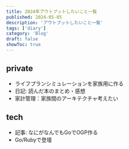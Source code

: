 ```yaml
---
title: 2024年アウトプットしたいこと一覧
published: 2024-05-05
description: 'アウトプットしたいこと一覧'
tags: ['diary']
category: 'Blog'
draft: false
showToc: true
---
```

<!-- toc -->

## private
- ライフプランシミュレーションを家族用に作る
- 日記: 読んだ本のまとめ・感想
- 家計管理：家族間のアーキテクチャ考えたい
## tech
- 記事: なにがなんでもGoでOGP作る
- Go/Rubyで登壇